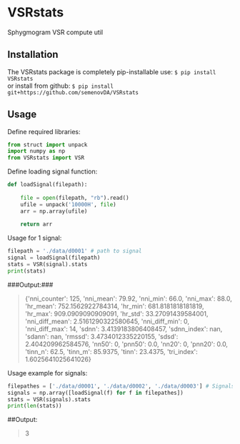 # VSRstats ##
Sphygmogram VSR compute util

## Installation ##
The VSRstats package is completely pip-installable use: `$ pip install VSRstats`  
or install from github: `$ pip install git+https://github.com/semenovDA/VSRstats`  

## Usage ##
Define required libraries:
```python
from struct import unpack
import numpy as np
from VSRstats import VSR
```

Define loading signal function:
```python
def loadSignal(filepath):
    
    file = open(filepath, "rb").read()
    ufile = unpack('10000H', file)
    arr = np.array(ufile)
    
    return arr
```

Usage for 1 signal:
```python
filepath = './data/d0001' # path to signal
signal = loadSignal(filepath)
stats = VSR(signal).stats
print(stats)
```
###Output:###
> {'nni_counter': 125, 'nni_mean': 79.92, 'nni_min': 66.0, 'nni_max': 88.0, 'hr_mean': 752.1562922784314, 'hr_min': 681.8181818181819, 'hr_max': 909.0909090909091, 'hr_std': 33.27091439584001, 'nni_diff_mean': 2.5161290322580645, 'nni_diff_min': 0, 'nni_diff_max': 14, 'sdnn': 3.4139183806408457, 'sdnn_index': nan, 'sdann': nan, 'rmssd': 3.4734012335220155, 'sdsd': 2.404209962584576, 'nn50': 0, 'pnn50': 0.0, 'nn20': 0, 'pnn20': 0.0, 'tinn_n': 62.5, 'tinn_m': 85.9375, 'tinn': 23.4375, 'tri_index': 1.6025641025641026}

Usage example for signals:
```python
filepathes = ['./data/d0001', './data/d0002', './data/d0003'] # Signals
signals = np.array([loadSignal(f) for f in filepathes])
stats = VSR(signals).stats
print(len(stats))
```
##Output:
> 3
